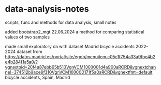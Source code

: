# data-analysis-notes
scripts, func and methods for data analysis, small notes



added bootstrap2_mgt 22.06.2024
a method for comparing statistical values ​​of two samples



made small exploratory da with dataset Madrid bicycle accidents 2022-2024
dataset from https://datos.madrid.es/portal/site/egob/menuitem.c05c1f754a33a9fbe4b2e4b284f1a5a0/?vgnextoid=20f4a87ebb65b510VgnVCM1000001d4a900aRCRD&vgnextchannel=374512b9ace9f310VgnVCM100000171f5a0aRCRD&vgnextfmt=default
bicycle accidents, Spain, Madrid
